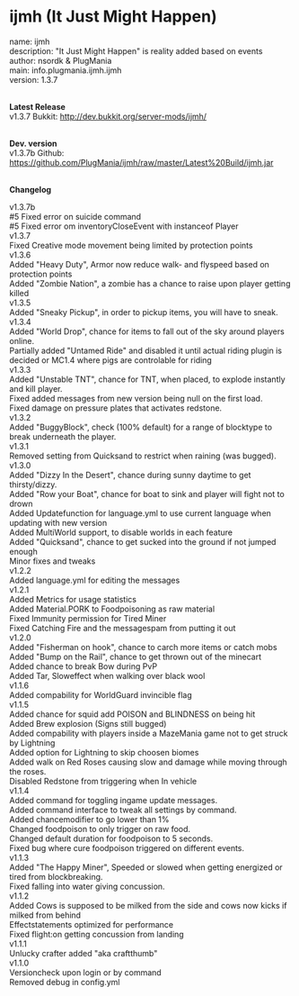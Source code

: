 ijmh (It Just Might Happen)
====

name: ijmh<br />
description: "It Just Might Happen" is reality added based on events<br />
author: nsordk & PlugMania<br />
main: info.plugmania.ijmh.ijmh<br />
version: 1.3.7<br /><br />

<b>Latest Release</b><br />
v1.3.7 Bukkit: http://dev.bukkit.org/server-mods/ijmh/<br /><br />

<b>Dev. version</b><br />
v1.3.7b Github: https://github.com/PlugMania/ijmh/raw/master/Latest%20Build/ijmh.jar<br /><br />
              
<b>Changelog</b><br />

v1.3.7b<br />
#5 Fixed error on suicide command<br />
#5 Fixed error om inventoryCloseEvent with instanceof Player<br />
v1.3.7<br />
Fixed Creative mode movement being limited by protection points<br />
v1.3.6<br />
Added "Heavy Duty", Armor now reduce walk- and flyspeed based on protection points<br />
Added "Zombie Nation", a zombie has a chance to raise upon player getting killed<br />
v1.3.5<br />
Added "Sneaky Pickup", in order to pickup items, you will have to sneak.<br />
v1.3.4<br />
Added "World Drop", chance for items to fall out of the sky around players online.<br />
Partially added "Untamed Ride" and disabled it until actual riding plugin is decided or MC1.4 where pigs are controlable for riding<br />
v1.3.3<br />
Added "Unstable TNT", chance for TNT, when placed, to explode instantly and kill player.<br />
Fixed added messages from new version being null on the first load.<br />
Fixed damage on pressure plates that activates redstone.<br />
v1.3.2<br />
Added "BuggyBlock", check (100% default) for a range of blocktype to break underneath the player.<br /> 
v1.3.1<br />
Removed setting from Quicksand to restrict when raining (was bugged).<br />
v1.3.0<br />
Added "Dizzy In the Desert", chance during sunny daytime to get thirsty/dizzy. <br />
Added "Row your Boat", chance for boat to sink and player will fight not to drown<br />
Added Updatefunction for language.yml to use current language when updating with new version<br />
Added MultiWorld support, to disable worlds in each feature<br />
Added "Quicksand", chance to get sucked into the ground if not jumped enough<br />
Minor fixes and tweaks<br />
v1.2.2<br />
Added language.yml for editing the messages<br />
v1.2.1<br />
Added Metrics for usage statistics<br />
Added Material.PORK to Foodpoisoning as raw material<br />
Fixed Immunity permission for Tired Miner<br />
Fixed Catching Fire and the messagespam from putting it out<br />
v1.2.0<br />
Added "Fisherman on hook", chance to carch more items or catch mobs<br />
Added "Bump on the Rail", chance to get thrown out of the minecart<br />
Added chance to break Bow during PvP<br />
Added Tar, Sloweffect when walking over black wool<br />
v1.1.6<br />
Added compability for WorldGuard invincible flag<br />
v1.1.5<br />
Added chance for squid add POISON and BLINDNESS on being hit<br />
Added Brew explosion (Signs still bugged)<br />
Added compability with players inside a MazeMania game not to get struck by Lightning<br />
Added option for Lightning to skip choosen biomes<br />
Added walk on Red Roses causing slow and damage while moving through the roses.<br />
Disabled Redstone from triggering when In vehicle<br />
v1.1.4<br />
Added command for toggling ingame update messages.<br />
Added command interface to tweak all settings by command.<br />
Added chancemodifier to go lower than 1%<br />
Changed foodpoison to only trigger on raw food.<br />
Changed default duration for foodpoison to 5 seconds.<br />
Fixed bug where cure foodpoison triggered on different events.<br />
v1.1.3<br />
Added "The Happy Miner", Speeded or slowed when getting energized or tired from blockbreaking.<br />
Fixed falling into water giving concussion.<br />
v1.1.2<br />
Added Cows is supposed to be milked from the side and cows now kicks if milked from behind<br />
Effectstatements optimized for performance<br />
Fixed flight:on getting concussion from landing<br />
v1.1.1<br />
Unlucky crafter added "aka craftthumb"<br />
v1.1.0<br />
Versioncheck upon login or by command<br /> 
Removed debug in config.yml<br />
